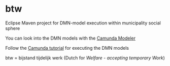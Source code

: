 # btw
Eclipse Maven project for DMN-model execution within municipality social sphere

You can look into the DMN models with the <a href=https://camunda.com/download/modeler/>Camunda Modeler</a>

Follow the <a href=https://camunda.com/dmn/>Camunda tutorial</a> for executing the DMN models

btw = bijstand tijdelijk werk (Dutch for <i>Welfare - accepting temporary Work</i>)
